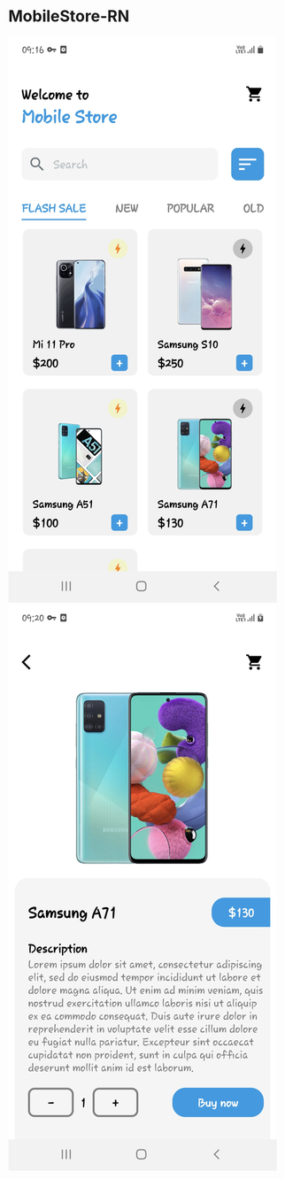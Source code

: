 # MobileStore-RN
![Home](https://github.com/HDuy-Dev/MobileStore-RN/blob/main/demo/Home.jpg)
![Details](https://github.com/HDuy-Dev/MobileStore-RN/blob/main/demo/Details.jpg)
